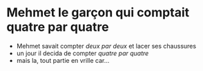 # Mehmet le garçon qui comptait **quatre par quatre**

* Mehmet savait compter *deux par deux* et lacer ses chaussures
* un jour il decida de compter *quatre par quatre*
* mais la, tout partie en vrille car...